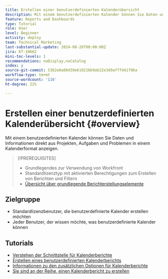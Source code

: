 ```yaml
---
title: Erstellen einer benutzerdefinierten Kalenderübersicht
description: Mit einem benutzerdefinierten Kalender können Sie Daten und Informationen direkt aus Projekten, Aufgaben und Problemen in einem Kalenderformat anzeigen.
feature: Reports and Dashboards
type: Tutorial
role: User
level: Beginner
activity: deploy
team: Technical Marketing
last-substantial-update: 2024-08-26T00:00:00Z
jira: KT-10662
mini-toc-levels: 1
recommendations: noDisplay,noCatalog
index: y
source-git-commit: 5362e8a60d39e61021bb9ab22e3d9afffd41f96a
workflow-type: tm+mt
source-wordcount: '116'
ht-degree: 22%

---
```



# Erstellen einer benutzerdefinierten Kalenderübersicht {#overview}

Mit einem benutzerdefinierten Kalender können Sie Daten und Informationen direkt aus Projekten, Aufgaben und Problemen in einem Kalenderformat anzeigen.

>[!PREREQUISITES]
>
>* Grundlegendes zur Verwendung von Workfront
>* Standardlizenztyp mit aktivierten Berechtigungen zum Erstellen von Berichten und Filtern
>* [Übersicht über grundlegende Berichterstellungselemente](https://experienceleague.adobe.com/?recommended=Workfront-U-1-2022.1.reporting&amp;lang=de)


## Zielgruppe

* Standardlizenzbenutzer, die benutzerdefinierte Kalender erstellen möchten
* Jeder Benutzer, der wissen möchte, was benutzerdefinierte Kalender können

## Tutorials

* [Verstehen der Schnittstelle für Kalenderberichte](tour-of-the-interface.md)
* [Erstellen eines benutzerdefinierten Kalenderberichts](creating-custom-calendars.md)
* [Informationen zu den zusätzlichen Optionen für Kalenderberichte](additional-calendar-options.md)
* [Sie sind an der Reihe, einen Kalenderbericht zu erstellen](your-turn-to-create-a-calendar.md)

